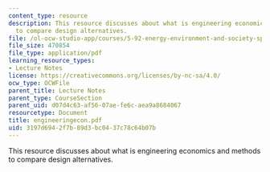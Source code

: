 ```yaml
---
content_type: resource
description: This resource discusses about what is engineering economics and methods
  to compare design alternatives.
file: /ol-ocw-studio-app/courses/5-92-energy-environment-and-society-spring-2007/3197d6942f7b89d3bc0437c78c64b07b_engineeringecon.pdf
file_size: 470854
file_type: application/pdf
learning_resource_types:
- Lecture Notes
license: https://creativecommons.org/licenses/by-nc-sa/4.0/
ocw_type: OCWFile
parent_title: Lecture Notes
parent_type: CourseSection
parent_uid: d07d4c63-af56-07ae-fe6c-aea9a8684067
resourcetype: Document
title: engineeringecon.pdf
uid: 3197d694-2f7b-89d3-bc04-37c78c64b07b
---
```

This resource discusses about what is engineering economics and methods to compare design alternatives.